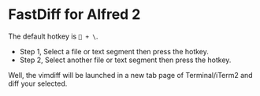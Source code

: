 FastDiff for Alfred 2
===============

The default hotkey is ` + \`. 

* Step 1, Select a file or text segment then press the hotkey.
* Step 2, Select another file or text segment then press the hotkey.

Well, the vimdiff will be launched in a new tab page of Terminal/iTerm2 and diff your selected.
